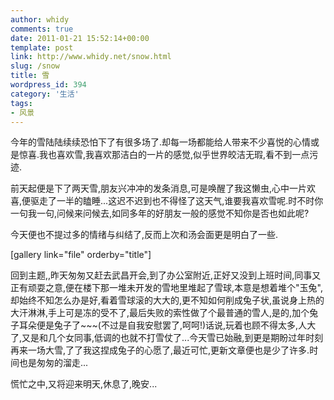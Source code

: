 ```yaml
---
author: whidy
comments: true
date: 2011-01-21 15:52:14+00:00
template: post
link: http://www.whidy.net/snow.html
slug: /snow
title: 雪
wordpress_id: 394
category: '生活'
tags:
- 风景
---
```


今年的雪陆陆续续恐怕下了有很多场了.却每一场都能给人带来不少喜悦的心情或是惊喜.我也喜欢雪,我喜欢那洁白的一片的感觉,似乎世界皎洁无瑕,看不到一点污迹.

前天起便是下了两天雪,朋友兴冲冲的发条消息,可是唤醒了我这懒虫,心中一片欢喜,便驱走了一半的瞌睡...这迟不迟到也不得怪了这天气,谁要我喜欢雪呢.时不时你一句我一句,问候来问候去,如同多年的好朋友一般的感觉不知你是否也如此呢?

今天便也不提过多的情绪与纠结了,反而上次和汤会面更是明白了一些.

[gallery link="file" orderby="title"]

回到主题,,昨天匆匆又赶去武昌开会,到了办公室附近,正好又没到上班时间,同事又正有顽耍之意,便在楼下那一堆未开发的雪地里堆起了雪球,本意是想着堆个"玉兔",却始终不知怎么办是好,看着雪球滚的大大的,更不知如何削成兔子状,虽说身上热的大汗淋淋,手上可是冻的受不了,最后失败的索性做了个最普通的雪人,是的,加个兔子耳朵便是兔子了~~~(不过是自我安慰罢了,呵呵!)话说,玩着也顾不得太多,人大了,又是和几个女同事,低调的也就不打雪仗了...今天雪已始融,到更是期盼过年时刻再来一场大雪,了了我这捏成兔子的心愿了,最近可忙,更新文章便也是少了许多.时间也是匆匆的溜走...

慌忙之中,又将迎来明天,休息了,晚安...
